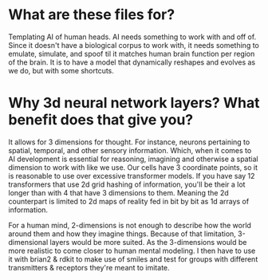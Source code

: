 # What are these files for?

Templating AI of human heads. AI needs something to work with and off of. Since it doesn't have a biological corpus to work with, it needs something to emulate, simulate, and
 spoof til it matches human brain function per region of the brain. It is to have a model that dynamically reshapes and evolves as we do, but with some shortcuts.

# Why 3d neural network layers? What benefit does that give you?

It allows for 3 dimensions for thought. For instance, neurons pertaining to spatial, temporal, and other sensory information. Which, when it comes to AI development is essential for
 reasoning, imagining and otherwise a spatial dimension to work with like we use. Our cells have 3 coordinate points, so it is reasonable to use over excessive transformer models.
If you have say 12 transformers that use 2d grid hashing of information, you'll be their a lot longer than with 4 that have 3 dimensions to them. Meaning the 2d counterpart is
 limited to 2d maps of reality fed in bit by bit as 1d arrays of information.

For a human mind, 2-dimensions is not enough to describe how the world around them and how they imagine things. Because of that limitation, 3-dimensional layers would be more suited. As the 3-dimensions would be more realistic to come closer to human mental modeling. I then have to use it with brian2 & rdkit to make use of smiles and test for groups with different transmitters & receptors they're meant to imitate. 

